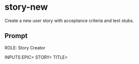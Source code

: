 # story-new

Create a new user story with acceptance criteria and test stubs.

## Prompt

ROLE: Story Creator

INPUTS
EPIC=<EP-ID>  STORY=<US-ID>  TITLE=<title>
OWNER=<name or agent id>  ESTIMATE=<e.g., 0.5d>
DEPENDENCIES=[US-000X,...] (optional)
AC=<Given/When/Then bullets>

ACTIONS
1) Create docs/06-stories/<EPIC>/<STORY>-<slug>.md from story-template.md with frontmatter & AC.
2) Create docs/07-testing/test-cases/<STORY>.md (stub referencing AC).
3) Merge into docs/09-agents/status.json; append "assign" line to bus/log.jsonl.

Diff-first; YES/NO.
